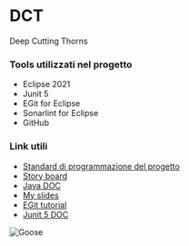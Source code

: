 # DCT
Deep Cutting Thorns

### Tools utilizzati nel progetto
* Eclipse 2021
* Junit 5
* EGit for Eclipse
* Sonarlint for Eclipse
* GitHub
### Link utili
* [Standard di programmazione del progetto](https://docs.google.com/document/d/1JlvX7-UAI6mDam0AodGNqDfiHFvxoy863aZuVYu-IoA/edit?usp=sharing)
* [Story board](https://trello.com/b/9oIGyUBY/backlog)
* [Java DOC](https://docs.oracle.com/javase/7/docs/api/)
* [My slides](https://docs.google.com/presentation/d/19AIgPeG79JCGq0LHeZJz4NBUI-siMRl_8aqKoCGyJ1Q/edit?usp=sharing)
* [EGit tutorial](https://eclipsesource.com/blogs/tutorials/egit-tutorial/)
* [Junit 5 DOC](https://junit.org/junit5/docs/current/user-guide/#writing-tests)

![Goose](https://encrypted-tbn0.gstatic.com/images?q=tbn:ANd9GcSM54HR1DjT3vtumeKeeI-Gwgr-wp6nZlweRA&usqp=CAU)
